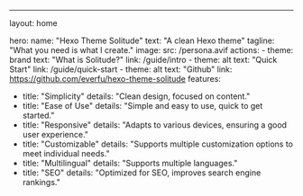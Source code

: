 ---
layout: home

hero:
  name: "Hexo Theme Solitude"
  text: "A clean Hexo theme"
  tagline: "What you need is what I create."
  image:
    src: /persona.avif
  actions:
    - theme: brand
      text: "What is Solitude?"
      link: /guide/intro
    - theme: alt
      text: "Quick Start"
      link: /guide/quick-start
    - theme: alt
      text: "Github"
      link: https://github.com/everfu/hexo-theme-solitude
features:
  - title: "Simplicity"
    details: "Clean design, focused on content."
  - title: "Ease of Use"
    details: "Simple and easy to use, quick to get started."
  - title: "Responsive"
    details: "Adapts to various devices, ensuring a good user experience."
  - title: "Customizable"
    details: "Supports multiple customization options to meet individual needs."
  - title: "Multilingual"
    details: "Supports multiple languages."
  - title: "SEO"
    details: "Optimized for SEO, improves search engine rankings."
